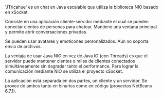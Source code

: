 'JTricahue' es un chat en Java escalable que utiliza la biblioteca NIO basado en xSocket.

Consiste en una aplicación cliente-servidor mediante el cual se pueden conectar cientos de personas para chatear. Mantiene una ventana principal y permite abrir conversaciones privadas.

Se pueden usar avatares y emoticones personalizados.
Aún no soporta envío de archivos.

La ventaja de usar Java NIO en vez de Java IO (con Threads) es que el servidor puede mantener cientos o miles de clientes conectados simultáneamente sin degradar tanto el performance. Para lograr la comunicación mediante NIO se utiliza el proyecto xSocket.

La aplicación está separada en dos partes, un cliente y un servidor.
Se provee de ambos tanto en binarios como en código (proyectos NetBeans 6.7.1).